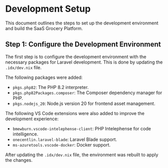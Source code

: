 # Development Setup

This document outlines the steps to set up the development environment and build the SaaS Grocery Platform.

## Step 1: Configure the Development Environment

The first step is to configure the development environment with the necessary packages for Laravel development. This is done by updating the `.idx/dev.nix` file.

The following packages were added:
- `pkgs.php82`: The PHP 8.2 interpreter.
- `pkgs.php82Packages.composer`: The Composer dependency manager for PHP.
- `pkgs.nodejs_20`: Node.js version 20 for frontend asset management.

The following VS Code extensions were also added to improve the development experience:
- `bmewburn.vscode-intelephense-client`: PHP Intelephense for code intelligence.
- `onecentlin.laravel-blade`: Laravel Blade support.
- `ms-azuretools.vscode-docker`: Docker support.

After updating the `.idx/dev.nix` file, the environment was rebuilt to apply the changes.
